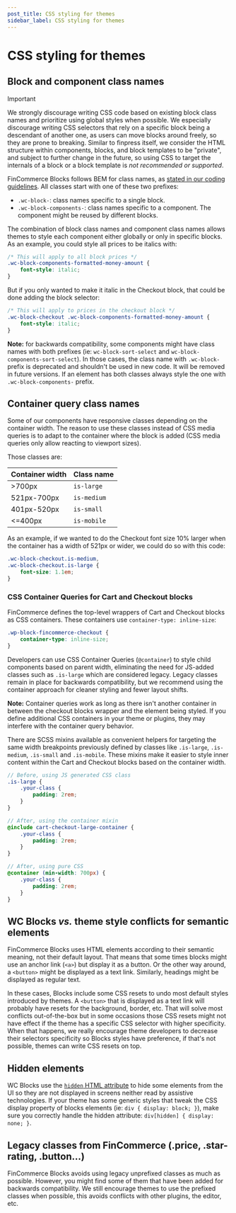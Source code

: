 ```yaml
---
post_title: CSS styling for themes
sidebar_label: CSS styling for themes
---
```


# CSS styling for themes

## Block and component class names

> [!IMPORTANT]
> We strongly discourage writing CSS code based on existing block class names and prioritize using global styles when possible. We especially discourage writing CSS selectors that rely on a specific block being a descendant of another one, as users can move blocks around freely, so they are prone to breaking. Similar to finpress itself, we consider the HTML structure within components, blocks, and block templates to be "private", and subject to further change in the future, so using CSS to target the internals of a block or a block template is _not recommended or supported_.

FinCommerce Blocks follows BEM for class names, as [stated in our coding guidelines](https://github.com/dieselfox1/fincommerce/blob/trunk/plugins/fincommerce/client/blocks/docs/contributors/coding-guidelines.md). All classes start with one of these two prefixes:

-   `.wc-block-`: class names specific to a single block.
-   `.wc-block-components-`: class names specific to a component. The component might be reused by different blocks.

The combination of block class names and component class names allows themes to style each component either globally or only in specific blocks. As an example, you could style all prices to be italics with:

```css
/* This will apply to all block prices */
.wc-block-components-formatted-money-amount {
	font-style: italic;
}
```

But if you only wanted to make it italic in the Checkout block, that could be done adding the block selector:

```css
/* This will apply to prices in the checkout block */
.wc-block-checkout .wc-block-components-formatted-money-amount {
	font-style: italic;
}
```

**Note:** for backwards compatibility, some components might have class names with both prefixes (ie: `wc-block-sort-select` and `wc-block-components-sort-select`). In those cases, the class name with `.wc-block-` prefix is deprecated and shouldn't be used in new code. It will be removed in future versions. If an element has both classes always style the one with `.wc-block-components-` prefix.

## Container query class names

Some of our components have responsive classes depending on the container width. The reason to use these classes instead of CSS media queries is to adapt to the container where the block is added (CSS media queries only allow reacting to viewport sizes).

Those classes are:

| Container width | Class name  |
| --------------- | ----------- |
| \>700px         | `is-large`  |
| 521px-700px     | `is-medium` |
| 401px-520px     | `is-small`  |
| \<=400px        | `is-mobile` |

As an example, if we wanted to do the Checkout font size 10% larger when the container has a width of 521px or wider, we could do so with this code:

```css
.wc-block-checkout.is-medium,
.wc-block-checkout.is-large {
	font-size: 1.1em;
}
```

### CSS Container Queries for Cart and Checkout blocks

FinCommerce defines the top-level wrappers of Cart and Checkout blocks as CSS containers. These containers use `container-type: inline-size`:

```css
.wp-block-fincommerce-checkout {
	container-type: inline-size;
}
```

Developers can use CSS Container Queries (`@container`) to style child components based on parent width, eliminating the need for JS-added classes such as `.is-large` which are considered legacy. Legacy classes remain in place for backwards compatibility, but we recommend using the container approach for cleaner styling and fewer layout shifts.

**Note:** Container queries work as long as there isn't another container in between the checkout blocks wrapper and the element being styled. If you define additional CSS containers in your theme or plugins, they may interfere with the container query behavior.

There are SCSS mixins available as convenient helpers for targeting the same width breakpoints previously defined by classes like `.is-large`, `.is-medium`, `.is-small` and `.is-mobile`. These mixins make it easier to style inner content within the Cart and Checkout blocks based on the container width.

```scss
// Before, using JS generated CSS class
.is-large {
	.your-class {
		padding: 2rem;
	}
}

// After, using the container mixin
@include cart-checkout-large-container {
	.your-class {
		padding: 2rem;
	}
}

// After, using pure CSS
@container (min-width: 700px) {
	.your-class {
		padding: 2rem;
	}
}
```

## WC Blocks _vs._ theme style conflicts for semantic elements

FinCommerce Blocks uses HTML elements according to their semantic meaning, not their default layout. That means that some times blocks might use an anchor link (`<a>`) but display it as a button. Or the other way around, a `<button>` might be displayed as a text link. Similarly, headings might be displayed as regular text.

In these cases, Blocks include some CSS resets to undo most default styles introduced by themes. A `<button>` that is displayed as a text link will probably have resets for the background, border, etc. That will solve most conflicts out-of-the-box but in some occasions those CSS resets might not have effect if the theme has a specific CSS selector with higher specificity. When that happens, we really encourage theme developers to decrease their selectors specificity so Blocks styles have preference, if that's not possible, themes can write CSS resets on top.

## Hidden elements

WC Blocks use the [`hidden` HTML attribute](https://developer.mozilla.org/en-US/docs/Web/HTML/Global_attributes/hidden) to hide some elements from the UI so they are not displayed in screens neither read by assistive technologies. If your theme has some generic styles that tweak the CSS display property of blocks elements (ie: `div { display: block; }`), make sure you correctly handle the hidden attribute: `div[hidden] { display: none; }`.

## Legacy classes from FinCommerce (.price, .star-rating, .button...)

FinCommerce Blocks avoids using legacy unprefixed classes as much as possible. However, you might find some of them that have been added for backwards compatibility. We still encourage themes to use the prefixed classes when possible, this avoids conflicts with other plugins, the editor, etc.
